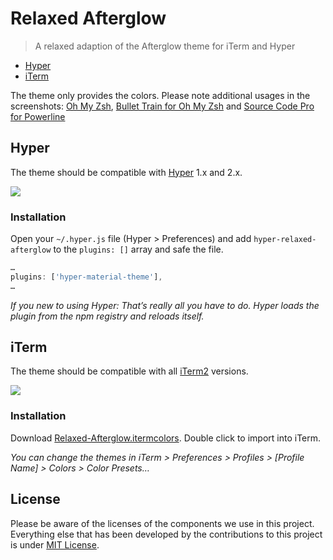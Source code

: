 # Relaxed Afterglow

> A relaxed adaption of the Afterglow theme for iTerm and Hyper

- [Hyper](#hyper)
- [iTerm](#iterm)

The theme only provides the colors. Please note additional usages in the screenshots: [Oh My Zsh](https://github.com/robbyrussell/oh-my-zsh), [Bullet Train for Oh My Zsh](https://github.com/caiogondim/bullet-train.zsh) and [Source Code Pro for Powerline](https://github.com/powerline/fonts/blob/master/SourceCodePro/Source%20Code%20Pro%20for%20Powerline.otf)

## Hyper

The theme should be compatible with [Hyper](https://hyper.is/) 1.x and 2.x.

![](screenshot-hyper.png)

### Installation

Open your `~/.hyper.js` file (Hyper > Preferences) and add `hyper-relaxed-afterglow` to the `plugins: []` array and safe the file.

```js
…
plugins: ['hyper-material-theme'],
…
```

_If you new to using Hyper:_
_That’s really all you have to do. Hyper loads the plugin from the npm registry and reloads itself._

## iTerm

The theme should be compatible with all [iTerm2](https://iterm2.com/) versions.

![](screenshot-iterm.png)

### Installation

Download [Relaxed-Afterglow.itermcolors](https://cdn.rawgit.com/mischah/Relaxed-Afterglow/1a9fc804/Relaxed-Afterglow.itermcolors). Double click to import into iTerm. 

_You can change the themes in iTerm > Preferences > Profiles > [Profile Name] > Colors > Color Presets…_

## License

Please be aware of the licenses of the components we use in this project.
Everything else that has been developed by the contributions to this project is under [MIT License](LICENSE).
